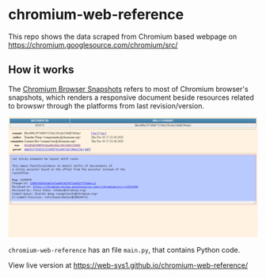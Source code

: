 # chromium-web-reference
This repo shows the data scraped from Chromium based webpage on https://chromium.googlesource.com/chromium/src/

## How it works
The [Chromium Browser Snapshots](https://commondatastorage.googleapis.com/chromium-browser-snapshots/index.html) refers to most of Chromium browser's snapshots, which renders a responsive document beside resources related to browswr through the platforms from last revision/version. 

![Screenshot page](screenshot-page.png "Here is the live example. Source: https://web-sys1.github.io/chromium-web-reference/")

<code>chromium-web-reference</code> has an file `main.py`, that contains Python code.

View live version at https://web-sys1.github.io/chromium-web-reference/

